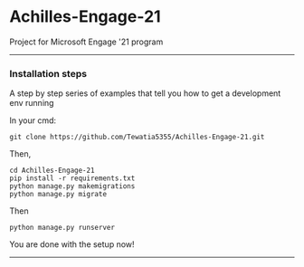# Achilles-Engage-21
Project for Microsoft Engage '21 program


-----------------------------------

### Installation steps

A step by step series of examples that tell you how to get a development env running

In your cmd:

```
git clone https://github.com/Tewatia5355/Achilles-Engage-21.git
```

Then,

```
cd Achilles-Engage-21
pip install -r requirements.txt
python manage.py makemigrations
python manage.py migrate
```

Then

```
python manage.py runserver
```

You are done with the setup now!

-----------------------------------
